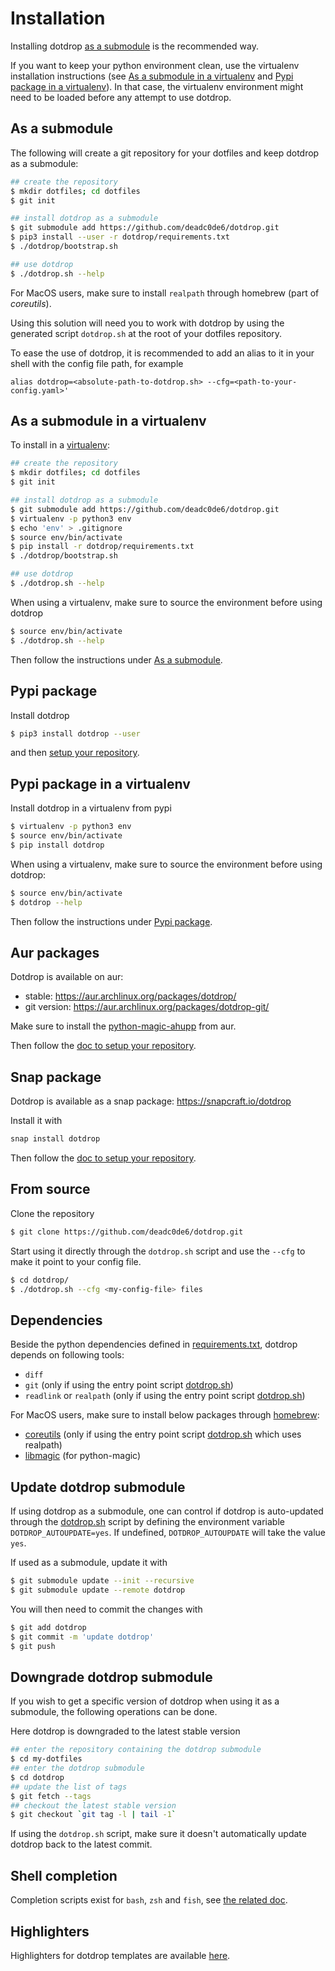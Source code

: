 # Installation

Installing dotdrop [as a submodule](#as-a-submodule) is the recommended way.

If you want to keep your python environment clean, use the virtualenv installation instructions
(see [As a submodule in a virtualenv](#as-a-submodule-in-a-virtualenv) and
[Pypi package in a virtualenv](#pypi-package-in-a-virtualenv)).
In that case, the virtualenv environment might need to be loaded before any attempt to use dotdrop.

## As a submodule

The following will create a git repository for your dotfiles and
keep dotdrop as a submodule:
```bash
## create the repository
$ mkdir dotfiles; cd dotfiles
$ git init

## install dotdrop as a submodule
$ git submodule add https://github.com/deadc0de6/dotdrop.git
$ pip3 install --user -r dotdrop/requirements.txt
$ ./dotdrop/bootstrap.sh

## use dotdrop
$ ./dotdrop.sh --help
```

For MacOS users, make sure to install `realpath` through homebrew
(part of *coreutils*).

Using this solution will need you to work with dotdrop by
using the generated script `dotdrop.sh` at the root
of your dotfiles repository.

To ease the use of dotdrop, it is recommended to add an alias to it in your
shell with the config file path, for example
```
alias dotdrop=<absolute-path-to-dotdrop.sh> --cfg=<path-to-your-config.yaml>'
```

## As a submodule in a virtualenv

To install in a [virtualenv](https://virtualenv.pypa.io):
```bash
## create the repository
$ mkdir dotfiles; cd dotfiles
$ git init

## install dotdrop as a submodule
$ git submodule add https://github.com/deadc0de6/dotdrop.git
$ virtualenv -p python3 env
$ echo 'env' > .gitignore
$ source env/bin/activate
$ pip install -r dotdrop/requirements.txt
$ ./dotdrop/bootstrap.sh

## use dotdrop
$ ./dotdrop.sh --help
```

When using a virtualenv, make sure to source the environment before using dotdrop
```bash
$ source env/bin/activate
$ ./dotdrop.sh --help
```

Then follow the instructions under [As a submodule](#as-a-submodule).

## Pypi package

Install dotdrop
```bash
$ pip3 install dotdrop --user
```

and then [setup your repository](repository-setup.md).

## Pypi package in a virtualenv

Install dotdrop in a virtualenv from pypi
```bash
$ virtualenv -p python3 env
$ source env/bin/activate
$ pip install dotdrop
```

When using a virtualenv, make sure to source the environment
before using dotdrop:
```bash
$ source env/bin/activate
$ dotdrop --help
```

Then follow the instructions under [Pypi package](#pypi-package).

## Aur packages

Dotdrop is available on aur:

* stable: <https://aur.archlinux.org/packages/dotdrop/>
* git version: <https://aur.archlinux.org/packages/dotdrop-git/>

Make sure to install the [python-magic-ahupp](https://aur.archlinux.org/packages/python-magic-ahupp/) from aur.

Then follow the [doc to setup your repository](repository-setup.md).

## Snap package

Dotdrop is available as a snap package: <https://snapcraft.io/dotdrop>

Install it with
```bash
snap install dotdrop
```

Then follow the [doc to setup your repository](repository-setup.md).

## From source

Clone the repository
```bash
$ git clone https://github.com/deadc0de6/dotdrop.git
```

Start using it directly through the `dotdrop.sh` script and
use the `--cfg` to make it point to your config file.

```bash
$ cd dotdrop/
$ ./dotdrop.sh --cfg <my-config-file> files
```

## Dependencies

Beside the python dependencies defined in [requirements.txt](https://github.com/deadc0de6/dotdrop/blob/master/requirements.txt),
dotdrop depends on following tools:

* `diff`
* `git` (only if using the entry point script [dotdrop.sh](https://github.com/deadc0de6/dotdrop/blob/master/dotdrop.sh))
* `readlink` or `realpath` (only if using the entry point script [dotdrop.sh](https://github.com/deadc0de6/dotdrop/blob/master/dotdrop.sh))

For MacOS users, make sure to install below packages through [homebrew](https://brew.sh/):

* [coreutils](https://formulae.brew.sh/formula/coreutils) (only if using the entry point script [dotdrop.sh](https://github.com/deadc0de6/dotdrop/blob/master/dotdrop.sh) which uses realpath)
* [libmagic](https://formulae.brew.sh/formula/libmagic) (for python-magic)

## Update dotdrop submodule

If using dotdrop as a submodule, one can control if dotdrop
is auto-updated through the [dotdrop.sh](https://github.com/deadc0de6/dotdrop/blob/master/dotdrop.sh)
script by defining the environment variable `DOTDROP_AUTOUPDATE=yes`.
If undefined, `DOTDROP_AUTOUPDATE` will take the value `yes`.

If used as a submodule, update it with
```bash
$ git submodule update --init --recursive
$ git submodule update --remote dotdrop
```

You will then need to commit the changes with
```bash
$ git add dotdrop
$ git commit -m 'update dotdrop'
$ git push
```

## Downgrade dotdrop submodule

If you wish to get a specific version of dotdrop when using
it as a submodule, the following operations can be done.

Here dotdrop is downgraded to the latest stable version
```bash
## enter the repository containing the dotdrop submodule
$ cd my-dotfiles
## enter the dotdrop submodule
$ cd dotdrop
## update the list of tags
$ git fetch --tags
## checkout the latest stable version
$ git checkout `git tag -l | tail -1`
```

If using the `dotdrop.sh` script, make sure it doesn't
automatically update dotdrop back to the latest commit.

## Shell completion

Completion scripts exist for `bash`, `zsh` and `fish`,
see [the related doc](https://github.com/deadc0de6/dotdrop/blob/master/completion/README.md).

## Highlighters

Highlighters for dotdrop templates are available [here](https://github.com/deadc0de6/dotdrop/tree/master/highlighters).


